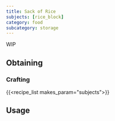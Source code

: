 ```yaml
---
title: Sack of Rice
subjects: [rice_block]
category: food
subcategory: storage
---
```


WIP

Obtaining
---------

### Crafting
{{<recipe_list makes_param="subjects">}}

Usage
-----
